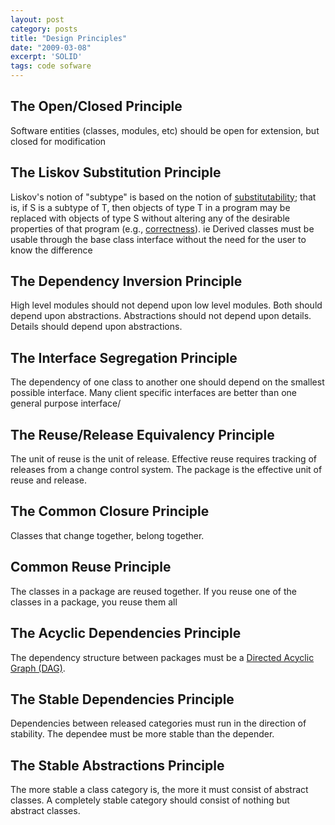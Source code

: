 ```yaml
---
layout: post
category: posts
title: "Design Principles"
date: "2009-03-08"
excerpt: 'SOLID'
tags: code sofware
---
```


## The Open/Closed Principle

Software entities (classes, modules, etc) should be open for extension, but closed for modification

## The Liskov Substitution Principle

Liskov's notion of "subtype" is based on the notion of [substitutability](http://en.wikipedia.org/wiki/Substitutability "Substitutability"); that is, if S is a subtype of T, then objects of type T in a program may be replaced with objects of type S without altering any of the desirable properties of that program (e.g., [correctness](http://en.wikipedia.org/wiki/Correctness "Correctness")). ie Derived classes must be usable through the base class interface without the need for the user to know the difference

## The Dependency Inversion Principle

High level modules should not depend upon low level modules. Both should depend upon abstractions. Abstractions should not depend upon details. Details should depend upon abstractions.

## The Interface Segregation Principle

The dependency of one class to another one should depend on the smallest possible interface. Many client specific interfaces are better than one general purpose interface/

## The Reuse/Release Equivalency Principle

The unit of reuse is the unit of release. Effective reuse requires tracking of releases from a change control system. The package is the effective unit of reuse and release.

## The Common Closure Principle

Classes that change together, belong together.

## Common Reuse Principle

The classes in a package are reused together. If you reuse one of the classes in a package, you reuse them all

## The Acyclic Dependencies Principle

The dependency structure between packages must be a [Directed Acyclic Graph (DAG)](http://en.wikipedia.org/wiki/Directed_acyclic_graph "http://en.wikipedia.org/wiki/Directed_acyclic_graph").

## The Stable Dependencies Principle

Dependencies between released categories must run in the direction of stability. The dependee must be more stable than the depender.

## The Stable Abstractions Principle

The more stable a class category is, the more it must consist of abstract classes. A completely stable category should consist of nothing but abstract classes.
